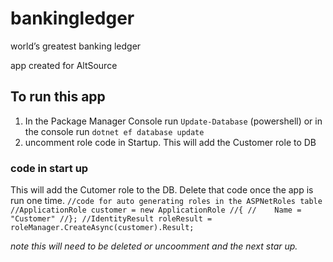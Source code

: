 # bankingledger
world’s greatest banking ledger

app created for AltSource


## To run this app ##

1. In the Package Manager Console run `Update-Database` (powershell) or in the console run `dotnet ef database update`
2. uncomment role code in Startup. This will add the Customer role to DB


### code in start up ###
This will add the Cutomer role to the DB. Delete that code once the app is run one time. 
            `//code for auto generating roles in the ASPNetRoles table
            //ApplicationRole customer = new ApplicationRole
            //{
            //    Name = "Customer"
            //};
            //IdentityResult roleResult = roleManager.CreateAsync(customer).Result;`

*note this will need to be deleted or uncoomment and the next star up.*
